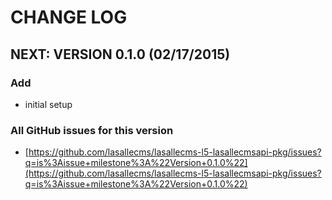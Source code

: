 # CHANGE LOG

## NEXT: VERSION 0.1.0 (02/17/2015)

### Add
* initial setup

### All GitHub issues for this version
* [https://github.com/lasallecms/lasallecms-l5-lasallecmsapi-pkg/issues?q=is%3Aissue+milestone%3A%22Version+0.1.0%22](https://github.com/lasallecms/lasallecms-l5-lasallecmsapi-pkg/issues?q=is%3Aissue+milestone%3A%22Version+0.1.0%22)




